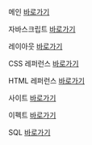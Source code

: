 
메인 <a href="https://rlozib.github.io/billiejeong/">바로가기</a>

자바스크립트 <a href="https://rlozib.github.io/billiejeong/refer-javascript/index.html">바로가기</a> 

레이아웃 <a href="https://rlozib.github.io/billiejeong/layout/index.html">바로가기</a>

CSS 레퍼런스 <a href="https://rlozib.github.io/billiejeong/refer-css/index.html">바로가기</a>

HTML 레퍼런스 <a href="https://rlozib.github.io/billiejeong/refer-html/index.html">바로가기</a>

사이트 <a href="https://rlozib.github.io/billiejeong/site/index.html">바로가기</a>

이펙트 <a href="https://rlozib.github.io/billiejeong/refer-effect/index.html">바로가기</a>

SQL  <a href="https://rlozib.github.io/billiejeong/refer-mysql/index.html">바로가기</a>
